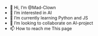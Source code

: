 - 👋 Hi, I’m @Mad-Clown
- 👀 I’m interested in AI
- 🌱 I’m currently learning Python and JS
- 💞️ I’m looking to collaborate on AI-project
- 📫 How to reach me This page

<!---
Mad-Clown/Mad-Clown is a ✨ special ✨ repository because its `README.md` (this file) appears on your GitHub profile.
You can click the Preview link to take a look at your changes.
--->
